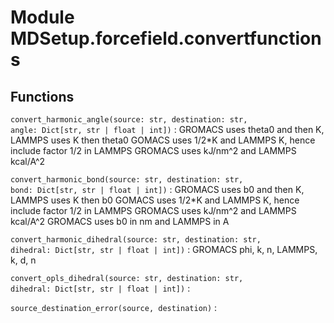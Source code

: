 Module MDSetup.forcefield.convertfunctions
==========================================

Functions
---------

    
`convert_harmonic_angle(source: str, destination: str, angle: Dict[str, str | float | int])`
:   GROMACS uses theta0 and then K, LAMMPS uses K then theta0
    GOMACS uses 1/2*K and LAMMPS K, hence include factor 1/2 in LAMMPS
    GROMACS uses kJ/nm^2 and LAMMPS kcal/A^2

    
`convert_harmonic_bond(source: str, destination: str, bond: Dict[str, str | float | int])`
:   GROMACS uses b0 and then K, LAMMPS uses K then b0
    GOMACS uses 1/2*K and LAMMPS K, hence include factor 1/2 in LAMMPS
    GROMACS uses kJ/nm^2 and LAMMPS kcal/A^2
    GROMACS uses b0 in nm and LAMMPS in A

    
`convert_harmonic_dihedral(source: str, destination: str, dihedral: Dict[str, str | float | int])`
:   GROMACS phi, k, n, LAMMPS, k, d, n

    
`convert_opls_dihedral(source: str, destination: str, dihedral: Dict[str, str | float | int])`
:   

    
`source_destination_error(source, destination)`
: